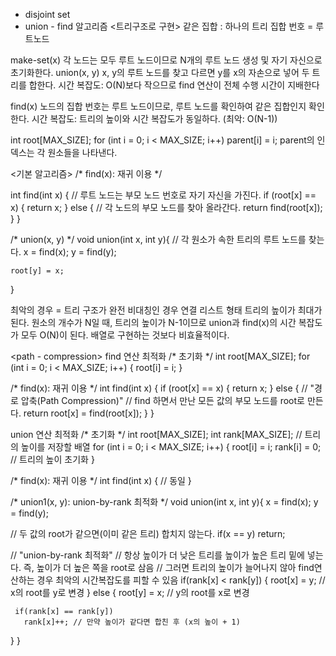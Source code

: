 - disjoint set
- union - find 알고리즘
<트리구조로 구현>
같은 집합 : 하나의 트리
집합 번호 = 루트노드

make-set(x)
각 노드는 모두 루트 노드이므로 N개의 루트 노드 생성 및 자기 자신으로 초기화한다.
union(x, y)
x, y의 루트 노드를 찾고 다르면 y를 x의 자손으로 넣어 두 트리를 합한다.
시간 복잡도: O(N)보다 작으므로 find 연산이 전체 수행 시간이 지배한다

find(x)
노드의 집합 번호는 루트 노드이므로, 루트 노드를 확인하여 같은 집합인지 확인한다.
시간 복잡도: 트리의 높이와 시간 복잡도가 동일하다. (최악: O(N-1))

int root[MAX_SIZE];
for (int i = 0; i < MAX_SIZE; i++)
    parent[i] = i;
parent의 인덱스는 각 원소들을 나타낸다.


<기본 알고리즘>
/* find(x): 재귀 이용 */

int find(int x) {
    // 루트 노드는 부모 노드 번호로 자기 자신을 가진다.
    if (root[x] == x) {
        return x;
    } else {
        // 각 노드의 부모 노드를 찾아 올라간다.
        return find(root[x]);
    }
}

/* union(x, y) */
void union(int x, int y){
    // 각 원소가 속한 트리의 루트 노드를 찾는다.
    x = find(x);
    y = find(y);

    root[y] = x;
}

최악의 경우 = 트리 구조가 완전 비대칭인 경우
연결 리스트 형태
트리의 높이가 최대가 된다.
원소의 개수가 N일 때, 트리의 높이가 N-1이므로 union과 find(x)의 시간 복잡도가 모두 O(N)이 된다.
배열로 구현하는 것보다 비효율적이다.

<path - compression>
find 연산 최적화
/* 초기화 */
int root[MAX_SIZE];
for (int i = 0; i < MAX_SIZE; i++) {
  root[i] = i;
}

/* find(x): 재귀 이용 */
int find(int x) {
  if (root[x] == x) {
      return x;
  } else {
      // "경로 압축(Path Compression)"
      // find 하면서 만난 모든 값의 부모 노드를 root로 만든다.
      return root[x] = find(root[x]);
  }
}

union 연산 최적화
/* 초기화 */
int root[MAX_SIZE];
int rank[MAX_SIZE]; // 트리의 높이를 저장할 배열
for (int i = 0; i < MAX_SIZE; i++) {
  root[i] = i;
  rank[i] = 0; // 트리의 높이 초기화
}

/* find(x): 재귀 이용 */
int find(int x) { // 동일
}

/* union1(x, y): union-by-rank 최적화 */
void union(int x, int y){
   x = find(x);
   y = find(y);

   // 두 값의 root가 같으면(이미 같은 트리) 합치지 않는다.
   if(x == y)
     return;

   // "union-by-rank 최적화"
   // 항상 높이가 더 낮은 트리를 높이가 높은 트리 밑에 넣는다. 즉, 높이가 더 높은 쪽을 root로 삼음
   // 그러면 트리의 높이가 늘어나지 않아 find연산하는 경우 최악의 시간복잡도를 피할 수 있음
   if(rank[x] < rank[y]) {
     root[x] = y; // x의 root를 y로 변경
   } else {
     root[y] = x; // y의 root를 x로 변경

     if(rank[x] == rank[y])
       rank[x]++; // 만약 높이가 같다면 합친 후 (x의 높이 + 1)
   }
}